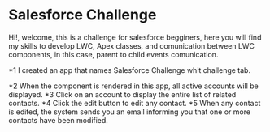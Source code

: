 # Salesforce Challenge
Hi!, welcome, this is a challenge for salesforce begginers, here you will find my skills to develop LWC, Apex classes, and comunication between LWC components, in this case, parent to child events comunication.

*1 I created an app that names Salesforce Challenge whit challenge tab. 

*2 When the component is rendered in this app, all active accounts will be displayed. 
*3 Click on an account to display the entire list of related contacts.
*4 Click the edit button to edit any contact.
*5 When any contact is edited, the system sends you an email informing you that one or more contacts have been modified.
